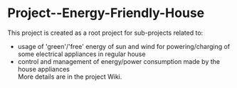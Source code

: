 # Project--Energy-Friendly-House
This project is created as a root project for sub-projects related to:
- usage of 'green'/'free' energy of sun and wind for powering/charging of some electrical appliances in regular house
- control and management of energy/power consumption made by the house appliances  
More details are in the project Wiki. 
